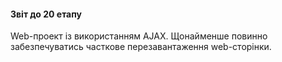 #### Звіт до 20 етапу 

Web-проект із використанням AJAX. Щонайменше повинно забезпечуватись часткове перезавантаження web-сторінки.
